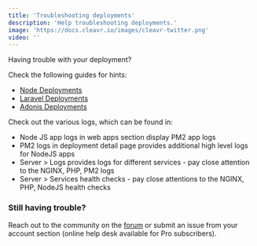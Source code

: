 ```yaml
---
title: 'Troubleshooting deployments'
description: 'Help troubleshooting deployments.'
image: 'https://docs.cleavr.io/images/cleavr-twitter.png'
video: ''
---
```


Having trouble with your deployment? 

Check the following guides for hints: 

- [Node Deployments](/nodejs-deployments)
- [Laravel Deployments](/laravel-deployments)
- [Adonis Deployments](/adonis-deployments)

Check out the various logs, which can be found in: 

- Node JS app logs in web apps section display PM2 app logs
- PM2 logs in deployment detail page provides additional high level logs for NodeJS apps 
- Server > Logs provides logs for different services - pay close attention to the NGINX, PHP, PM2 logs
- Server > Services health checks - pay close attentions to the NGINX, PHP, NodeJS health checks

### Still having trouble? 

Reach out to the community on the [forum](https://forum.cleavr.io/) or submit an issue from your account section (online help desk available for Pro subscribers). 
